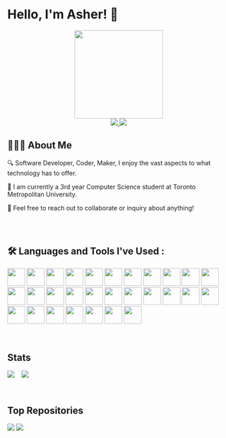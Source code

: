 # Hello, I'm Asher! 👋

<div id="header" align="center">
  <img src="https://media.giphy.com/media/gjrYDwbjnK8x36xZIO/giphy.gif" width="200"/>
</div>

<div id="badges" align="center" >
    <a href="https://www.linkedin.com/in/asher-andargachew" target="_blank">
        <img src="https://img.shields.io/badge/LinkedIn-blue?logo=linkedin&logoColor=white&style=for-the-badge">
    </a>
    <a href="https://asherand.com" target="_blank">
        <img src="https://img.shields.io/badge/Portfolio-green?logo=windowsterminal&logoColor=white&style=for-the-badge">
    </a>
</div>

## 👨🏿‍💻 About Me

<div style="padding-bottom: 2rem">
    <p>🔍 Software Developer, Coder, Maker, I enjoy the vast aspects to what technology has to offer.</p>
    <p>📜 I am currently a 3rd year Computer Science student at Toronto Metropolitan University.</p>
    <p>📇 Feel free to reach out to collaborate or inquiry about anything!</p>
</div>

## 🛠️ Languages and Tools I've Used :

<div style="padding-bottom: 2rem">
    <img src="https://cdn.jsdelivr.net/gh/devicons/devicon/icons/arduino/arduino-original-wordmark.svg" width="40" height="40"/>
    <img src="https://cdn.jsdelivr.net/gh/devicons/devicon/icons/bash/bash-original.svg" width="40" height="40"/>
    <img src="https://cdn.jsdelivr.net/gh/devicons/devicon/icons/bootstrap/bootstrap-original.svg" width="40" height="40"/>
    <img src="https://cdn.jsdelivr.net/gh/devicons/devicon/icons/c/c-original.svg" width="40" height="40"/>
    <img src="https://cdn.jsdelivr.net/gh/devicons/devicon/icons/cplusplus/cplusplus-original.svg" width="40" height="40"/>
    <img src="https://cdn.jsdelivr.net/gh/devicons/devicon/icons/css3/css3-original.svg" width="40" height="40"/>
    <img src="https://cdn.jsdelivr.net/gh/devicons/devicon/icons/elixir/elixir-original.svg" width="40" height="40"/>
    <img src="https://cdn.jsdelivr.net/gh/devicons/devicon/icons/figma/figma-original.svg" width="40" height="40"/>
    <img src="https://cdn.jsdelivr.net/gh/devicons/devicon/icons/git/git-original.svg" width="40" height="40"/>
    <img src="https://cdn.jsdelivr.net/gh/devicons/devicon/icons/github/github-original.svg" width="40" height="40"/>
    <img src="https://cdn.jsdelivr.net/gh/devicons/devicon/icons/go/go-original-wordmark.svg" width="40" height="40"/>
    <img src="https://cdn.jsdelivr.net/gh/devicons/devicon/icons/haskell/haskell-original.svg" width="40" height="40"/>
    <img src="https://cdn.jsdelivr.net/gh/devicons/devicon/icons/html5/html5-original.svg" width="40" height="40"/>
    <img src="https://cdn.jsdelivr.net/gh/devicons/devicon/icons/java/java-original.svg" width="40" height="40"/>
    <img src="https://cdn.jsdelivr.net/gh/devicons/devicon/icons/javascript/javascript-original.svg" width="40" height="40"/>
    <img src="https://cdn.jsdelivr.net/gh/devicons/devicon/icons/linux/linux-original.svg" width="40" height="40"/>
    <img src="https://cdn.jsdelivr.net/gh/devicons/devicon/icons/nginx/nginx-original.svg" width="40" height="40"/>
    <img src="https://cdn.jsdelivr.net/gh/devicons/devicon/icons/nodejs/nodejs-original.svg" width="40" height="40"/>
    <img src="https://cdn.jsdelivr.net/gh/devicons/devicon/icons/python/python-original.svg" width="40" height="40"/>
    <img src="https://cdn.jsdelivr.net/gh/devicons/devicon/icons/raspberrypi/raspberrypi-original.svg" width="40" height="40"/>
    <img src="https://cdn.jsdelivr.net/gh/devicons/devicon/icons/react/react-original.svg" width="40" height="40"/>
    <img src="https://cdn.jsdelivr.net/gh/devicons/devicon/icons/rust/rust-plain.svg" width="40" height="40"/>
    <img src="https://cdn.jsdelivr.net/gh/devicons/devicon/icons/selenium/selenium-original.svg" width="40" height="40"/>
    <img src="https://cdn.jsdelivr.net/gh/devicons/devicon/icons/threejs/threejs-original.svg" width="40" height="40"/>
    <img src="https://cdn.jsdelivr.net/gh/devicons/devicon/icons/vim/vim-original.svg" width="40" height="40"/>
    <img src="https://cdn.jsdelivr.net/gh/devicons/devicon/icons/blender/blender-original.svg" width="40" height="40"/>
    <img src="https://cdn.jsdelivr.net/gh/devicons/devicon/icons/photoshop/photoshop-line.svg" width="40" height="40"/>
    <img src="https://cdn.jsdelivr.net/gh/devicons/devicon/icons/premierepro/premierepro-original.svg" width="40" height="40"/>
    <img src="https://cdn.jsdelivr.net/gh/devicons/devicon/icons/aftereffects/aftereffects-original.svg" width="40" height="40"/>

</div>

## Stats

<div id="Stats" style="display:flex; align-items:center;padding-bottom: 2rem">
    <picture>
    <source
        srcset="https://github-readme-stats.vercel.app/api?username=asherand&show_icons=true&theme=dark"
        media="(prefers-color-scheme: dark)"
    />
    <source
        srcset="https://github-readme-stats.vercel.app/api?username=asherand&show_icons=true"
        media="(prefers-color-scheme: light), (prefers-color-scheme: no-preference)"
    />
    <img src="https://github-readme-stats.vercel.app/api?username=asherand&show_icons=true" />
    </picture>
    <picture style="padding-left:1rem">
    <source
        srcset="https://github-readme-stats.vercel.app/api/top-langs/?username=asherand&layout=compact&theme=dark"
        media="(prefers-color-scheme: dark)"
    />
    <source
        srcset="https://github-readme-stats.vercel.app/api/top-langs/?username=asherand&layout=compact"
        media="(prefers-color-scheme: light), (prefers-color-scheme: no-preference)"
    />
    <img src="https://github-readme-stats.vercel.app/api/top-langs/?username=asherand&layout=compact" />
    </picture>
</div>

## Top Repositories

<div>
    <picture>
    <source
        srcset="https://github-readme-stats.vercel.app/api/pin/?username=asherand&repo=asherand.github.io&theme=dark"
        media="(prefers-color-scheme: dark)"
    />
    <source
        srcset="https://github-readme-stats.vercel.app/api/pin/?username=asherand&repo=asherand.github.io"
        media="(prefers-color-scheme: light), (prefers-color-scheme: no-preference)"
    />
    <img src="https://github-readme-stats.vercel.app/api/pin/?username=asherand&repo=asherand.github.io" />
    </picture>
    <picture>
    <source
        srcset="https://github-readme-stats.vercel.app/api/pin/?username=asherand&repo=js-music-viz&theme=dark"
        media="(prefers-color-scheme: dark)"
    />
    <source
        srcset="https://github-readme-stats.vercel.app/api/pin/?username=asherand&repo=js-music-viz"
        media="(prefers-color-scheme: light), (prefers-color-scheme: no-preference)"
    />
    <img src="https://github-readme-stats.vercel.app/api/pin/?username=asherand&repo=js-music-viz" />
    </picture>
</div>
